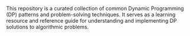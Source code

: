 This repository is a curated collection of common Dynamic Programming (DP) patterns and problem-solving techniques. It serves as a learning resource and reference guide for understanding and implementing DP solutions to algorithmic problems.
